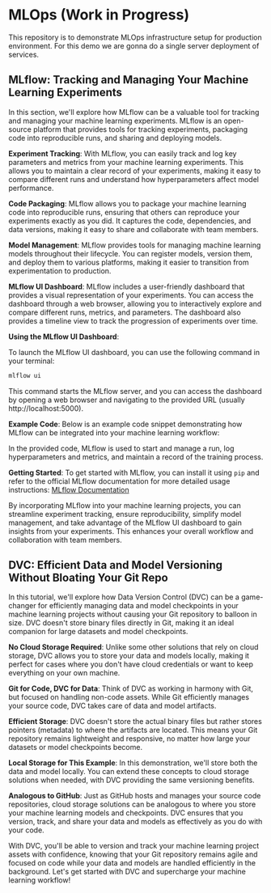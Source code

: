 # MLOps (Work in Progress)

This repository is to demonstrate MLOps infrastructure setup for production environment. For this demo we are gonna do a single server deployment of services.

## MLflow: Tracking and Managing Your Machine Learning Experiments

In this section, we'll explore how MLflow can be a valuable tool for tracking and managing your machine learning experiments. MLflow is an open-source platform that provides tools for tracking experiments, packaging code into reproducible runs, and sharing and deploying models.

**Experiment Tracking**: With MLflow, you can easily track and log key parameters and metrics from your machine learning experiments. This allows you to maintain a clear record of your experiments, making it easy to compare different runs and understand how hyperparameters affect model performance.

**Code Packaging**: MLflow allows you to package your machine learning code into reproducible runs, ensuring that others can reproduce your experiments exactly as you did. It captures the code, dependencies, and data versions, making it easy to share and collaborate with team members.

**Model Management**: MLflow provides tools for managing machine learning models throughout their lifecycle. You can register models, version them, and deploy them to various platforms, making it easier to transition from experimentation to production.

**MLflow UI Dashboard**: MLflow includes a user-friendly dashboard that provides a visual representation of your experiments. You can access the dashboard through a web browser, allowing you to interactively explore and compare different runs, metrics, and parameters. The dashboard also provides a timeline view to track the progression of experiments over time.

**Using the MLflow UI Dashboard**:

To launch the MLflow UI dashboard, you can use the following command in your terminal:

```bash
mlflow ui
```

This command starts the MLflow server, and you can access the dashboard by opening a web browser and navigating to the provided URL (usually http://localhost:5000).

**Example Code**: Below is an example code snippet demonstrating how MLflow can be integrated into your machine learning workflow:

In the provided code, MLflow is used to start and manage a run, log hyperparameters and metrics, and maintain a record of the training process.

**Getting Started**: To get started with MLflow, you can install it using `pip` and refer to the official MLflow documentation for more detailed usage instructions: [MLflow Documentation](https://mlflow.org/docs/latest/index.html)

By incorporating MLflow into your machine learning projects, you can streamline experiment tracking, ensure reproducibility, simplify model management, and take advantage of the MLflow UI dashboard to gain insights from your experiments. This enhances your overall workflow and collaboration with team members.

## DVC: Efficient Data and Model Versioning Without Bloating Your Git Repo

In this tutorial, we'll explore how Data Version Control (DVC) can be a game-changer for efficiently managing data and model checkpoints in your machine learning projects without causing your Git repository to balloon in size. DVC doesn't store binary files directly in Git, making it an ideal companion for large datasets and model checkpoints.

**No Cloud Storage Required**: Unlike some other solutions that rely on cloud storage, DVC allows you to store your data and models locally, making it perfect for cases where you don't have cloud credentials or want to keep everything on your own machine.

**Git for Code, DVC for Data**: Think of DVC as working in harmony with Git, but focused on handling non-code assets. While Git efficiently manages your source code, DVC takes care of data and model artifacts.

**Efficient Storage**: DVC doesn't store the actual binary files but rather stores pointers (metadata) to where the artifacts are located. This means your Git repository remains lightweight and responsive, no matter how large your datasets or model checkpoints become.

**Local Storage for This Example**: In this demonstration, we'll store both the data and model locally. You can extend these concepts to cloud storage solutions when needed, with DVC providing the same versioning benefits.

**Analogous to GitHub**: Just as GitHub hosts and manages your source code repositories, cloud storage solutions can be analogous to where you store your machine learning models and checkpoints. DVC ensures that you version, track, and share your data and models as effectively as you do with your code.

With DVC, you'll be able to version and track your machine learning project assets with confidence, knowing that your Git repository remains agile and focused on code while your data and models are handled efficiently in the background. Let's get started with DVC and supercharge your machine learning workflow!
